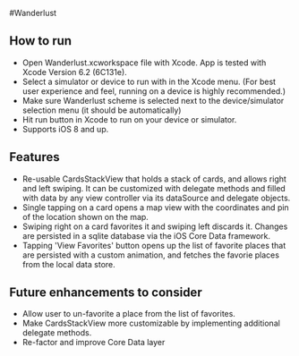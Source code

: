 #Wanderlust

## How to run
- Open Wanderlust.xcworkspace file with Xcode. App is tested with Xcode Version 6.2 (6C131e).
- Select a simulator or device to run with in the Xcode menu. (For best user experience and feel, running on a device is highly recommended.)
- Make sure Wanderlust scheme is selected next to the device/simulator selection menu (it should be automatically)
- Hit run button in Xcode to run on your device or simulator.
- Supports iOS 8 and up.

## Features
- Re-usable CardsStackView that holds a stack of cards, and allows right and left swiping. It can be customized with delegate methods and filled with data by any view controller via its dataSource and delegate objects.
- Single tapping on a card opens a map view with the coordinates and pin of the location shown on the map.
- Swiping right on a card favorites it and swiping left discards it. Changes are persisted in a sqlite database via the iOS Core Data framework.
- Tapping 'View Favorites' button opens up the list of favorite places that are persisted with a custom animation, and fetches the favorie places from the local data store.

## Future enhancements to consider
- Allow user to un-favorite a place from the list of favorites.
- Make CardsStackView more customizable by implementing additional delegate methods.
- Re-factor and improve Core Data layer